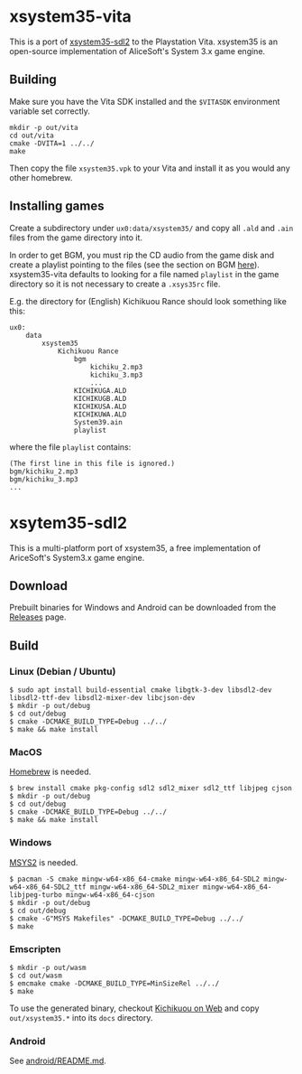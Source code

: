 # xsystem35-vita

This is a port of [xsystem35-sdl2](https://github.com/kichikuou/xsystem35-sdl2) to the Playstation Vita. xsystem35 is an open-source implementation of AliceSoft's System 3.x game engine.

## Building

Make sure you have the Vita SDK installed and the `$VITASDK` environment variable set correctly.

	mkdir -p out/vita
	cd out/vita
	cmake -DVITA=1 ../../
	make

Then copy the file `xsystem35.vpk` to your Vita and install it as you would any other homebrew.

## Installing games

Create a subdirectory under `ux0:data/xsystem35/` and copy all `.ald` and `.ain` files from the game directory into it.

In order to get BGM, you must rip the CD audio from the game disk and create a playlist pointing to the files (see the section on BGM [here](https://haniwa.website/games/preparing-a-game-directory.html)). xsystem35-vita defaults to looking for a file named `playlist` in the game directory so it is not necessary to create a `.xsys35rc` file.

E.g. the directory for (English) Kichikuou Rance should look something like this:

    ux0:
        data
            xsystem35
                Kichikuou Rance
                    bgm
                        kichiku_2.mp3
                        kichiku_3.mp3
                        ...
                    KICHIKUGA.ALD
                    KICHIKUGB.ALD
                    KICHIKUSA.ALD
                    KICHIKUWA.ALD
                    System39.ain
                    playlist

where the file `playlist` contains:

	(The first line in this file is ignored.)
	bgm/kichiku_2.mp3
	bgm/kichiku_3.mp3
	...

# xsytem35-sdl2

This is a multi-platform port of xsystem35, a free implementation of AriceSoft's System3.x game engine.

## Download
Prebuilt binaries for Windows and Android can be downloaded from the [Releases](https://github.com/kichikuou/xsystem35-sdl2/releases) page.

## Build
### Linux (Debian / Ubuntu)

    $ sudo apt install build-essential cmake libgtk-3-dev libsdl2-dev libsdl2-ttf-dev libsdl2-mixer-dev libcjson-dev
    $ mkdir -p out/debug
    $ cd out/debug
    $ cmake -DCMAKE_BUILD_TYPE=Debug ../../
    $ make && make install

### MacOS

[Homebrew](https://brew.sh/index_ja) is needed.

    $ brew install cmake pkg-config sdl2 sdl2_mixer sdl2_ttf libjpeg cjson
    $ mkdir -p out/debug
    $ cd out/debug
    $ cmake -DCMAKE_BUILD_TYPE=Debug ../../
    $ make && make install

### Windows

[MSYS2](https://www.msys2.org) is needed.

    $ pacman -S cmake mingw-w64-x86_64-cmake mingw-w64-x86_64-SDL2 mingw-w64-x86_64-SDL2_ttf mingw-w64-x86_64-SDL2_mixer mingw-w64-x86_64-libjpeg-turbo mingw-w64-x86_64-cjson
    $ mkdir -p out/debug
    $ cd out/debug
    $ cmake -G"MSYS Makefiles" -DCMAKE_BUILD_TYPE=Debug ../../
    $ make

### Emscripten

    $ mkdir -p out/wasm
    $ cd out/wasm
    $ emcmake cmake -DCMAKE_BUILD_TYPE=MinSizeRel ../../
    $ make

To use the generated binary, checkout [Kichikuou on Web](https://github.com/kichikuou/web) and copy `out/xsystem35.*` into its `docs` directory.

### Android

See [android/README.md](android/).

